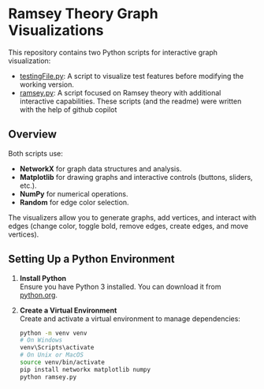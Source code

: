 # Ramsey Theory Graph Visualizations

This repository contains two Python scripts for interactive graph visualization:
- [testingFile.py](graph.py): A script to visualize test features before modifying  the working version.
- [ramsey.py](ramsey.py): A script focused on Ramsey theory with additional interactive capabilities.
These scripts (and the readme) were written with the help of github copilot

## Overview

Both scripts use:
- **NetworkX** for graph data structures and analysis.
- **Matplotlib** for drawing graphs and interactive controls (buttons, sliders, etc.).
- **NumPy** for numerical operations.
- **Random** for edge color selection.

The visualizers allow you to generate graphs, add vertices, and interact with edges (change color, toggle bold, remove edges, create edges, and move vertices).

## Setting Up a Python Environment

1. **Install Python**  
   Ensure you have Python 3 installed. You can download it from [python.org](https://www.python.org/downloads/).

2. **Create a Virtual Environment**  
   Create and activate a virtual environment to manage dependencies:
   ```sh
   python -m venv venv
   # On Windows
   venv\Scripts\activate
   # On Unix or MacOS
   source venv/bin/activate
   pip install networkx matplotlib numpy
   python ramsey.py
